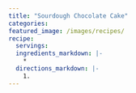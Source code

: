 ```yaml
---
title: "Sourdough Chocolate Cake"
categories:
featured_image: /images/recipes/
recipe:
  servings: 
  ingredients_markdown: |-
    *
  directions_markdown: |-
    1.
---
```


